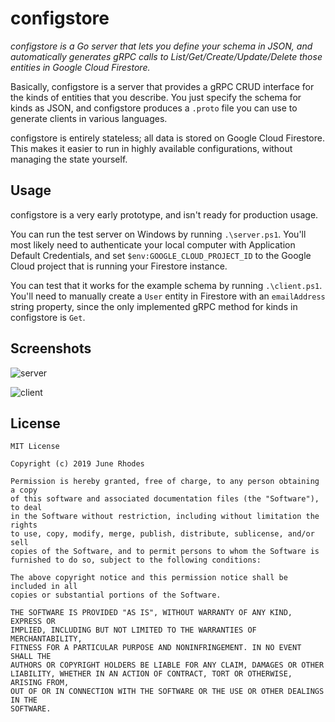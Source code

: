# configstore

*configstore is a Go server that lets you define your schema in JSON, and automatically generates gRPC calls to List/Get/Create/Update/Delete those entities in Google Cloud Firestore.*

Basically, configstore is a server that provides a gRPC CRUD interface for the kinds of entities that you describe. You just specify the schema for kinds as JSON, and configstore produces a `.proto` file you can use to generate clients in various languages.

configstore is entirely stateless; all data is stored on Google Cloud Firestore. This makes it easier to run in highly available configurations, without managing the state yourself.

## Usage

configstore is a very early prototype, and isn't ready for production usage.

You can run the test server on Windows by running `.\server.ps1`. You'll most likely need to authenticate your local computer with Application Default Credentials, and set `$env:GOOGLE_CLOUD_PROJECT_ID` to the Google Cloud project that is running your Firestore instance.

You can test that it works for the example schema by running `.\client.ps1`. You'll need to manually create a `User` entity in Firestore with an `emailAddress` string property, since the only implemented gRPC method for kinds in configstore is `Get`.

## Screenshots

![server](https://github.com/hach-que/configstore/raw/master/screenshots/server.PNG)

![client](https://github.com/hach-que/configstore/raw/master/screenshots/client.PNG)

## License

```
MIT License

Copyright (c) 2019 June Rhodes

Permission is hereby granted, free of charge, to any person obtaining a copy
of this software and associated documentation files (the "Software"), to deal
in the Software without restriction, including without limitation the rights
to use, copy, modify, merge, publish, distribute, sublicense, and/or sell
copies of the Software, and to permit persons to whom the Software is
furnished to do so, subject to the following conditions:

The above copyright notice and this permission notice shall be included in all
copies or substantial portions of the Software.

THE SOFTWARE IS PROVIDED "AS IS", WITHOUT WARRANTY OF ANY KIND, EXPRESS OR
IMPLIED, INCLUDING BUT NOT LIMITED TO THE WARRANTIES OF MERCHANTABILITY,
FITNESS FOR A PARTICULAR PURPOSE AND NONINFRINGEMENT. IN NO EVENT SHALL THE
AUTHORS OR COPYRIGHT HOLDERS BE LIABLE FOR ANY CLAIM, DAMAGES OR OTHER
LIABILITY, WHETHER IN AN ACTION OF CONTRACT, TORT OR OTHERWISE, ARISING FROM,
OUT OF OR IN CONNECTION WITH THE SOFTWARE OR THE USE OR OTHER DEALINGS IN THE
SOFTWARE.
```